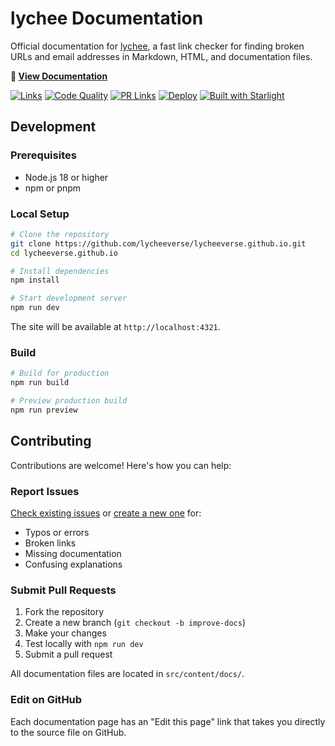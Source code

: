 # lychee Documentation

Official documentation for [lychee](https://github.com/lycheeverse/lychee), a fast link checker for finding broken URLs and email addresses in Markdown, HTML, and documentation files.

**📖 [View Documentation](https://lychee.cli.rs)**

[![Links](https://github.com/lycheeverse/lycheeverse.github.io/actions/workflows/check-links.yml/badge.svg)](https://github.com/lycheeverse/lycheeverse.github.io/actions/workflows/check-links.yml)
[![Code Quality](https://github.com/lycheeverse/lycheeverse.github.io/actions/workflows/check-code-quality.yml/badge.svg)](https://github.com/lycheeverse/lycheeverse.github.io/actions/workflows/check-code-quality.yml)
[![PR Links](https://github.com/lycheeverse/lycheeverse.github.io/actions/workflows/check-pr-links.yml/badge.svg)](https://github.com/lycheeverse/lycheeverse.github.io/actions/workflows/check-pr-links.yml)
[![Deploy](https://github.com/lycheeverse/lycheeverse.github.io/actions/workflows/deploy.yml/badge.svg)](https://github.com/lycheeverse/lycheeverse.github.io/actions/workflows/deploy.yml)
[![Built with Starlight](https://astro.badg.es/v2/built-with-starlight/tiny.svg)](https://starlight.astro.build)

## Development

### Prerequisites

- Node.js 18 or higher
- npm or pnpm

### Local Setup

```bash
# Clone the repository
git clone https://github.com/lycheeverse/lycheeverse.github.io.git
cd lycheeverse.github.io

# Install dependencies
npm install

# Start development server
npm run dev
```

The site will be available at `http://localhost:4321`.

### Build

```bash
# Build for production
npm run build

# Preview production build
npm run preview
```

## Contributing

Contributions are welcome! Here's how you can help:

### Report Issues

[Check existing issues](https://github.com/lycheeverse/lycheeverse.github.io/issues) or [create a new one](https://github.com/lycheeverse/lycheeverse.github.io/issues/new/choose) for:
- Typos or errors
- Broken links
- Missing documentation
- Confusing explanations

### Submit Pull Requests

1. Fork the repository
2. Create a new branch (`git checkout -b improve-docs`)
3. Make your changes
4. Test locally with `npm run dev`
5. Submit a pull request

All documentation files are located in `src/content/docs/`.

### Edit on GitHub

Each documentation page has an "Edit this page" link that takes you directly to the source file on GitHub.
